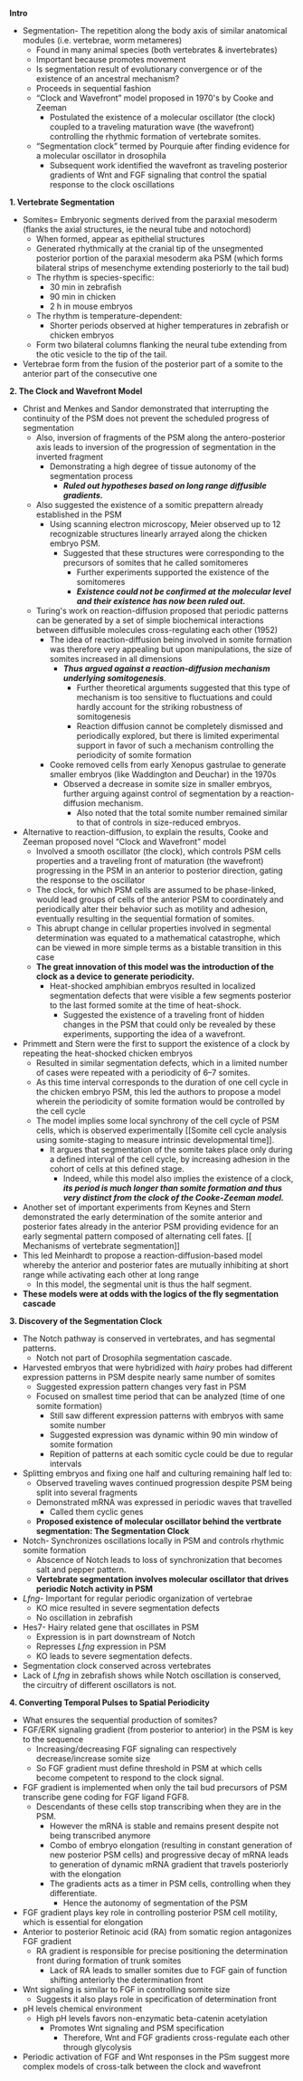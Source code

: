 **Intro**
- Segmentation- The repetition along the body axis of similar anatomical modules (i.e. vertebrae, worm metameres)
	- Found in many animal species (both vertebrates & invertebrates)
	- Important because promotes movement
	- Is segmentation result of evolutionary convergence or of the existence of an ancestral mechanism?
	- Proceeds in sequential fashion
	- “Clock and Wavefront” model proposed in 1970's by Cooke and Zeeman 
		- Postulated the existence of a molecular oscillator (the clock) coupled to a traveling maturation wave (the wavefront) controlling the rhythmic formation of vertebrate somites.
	- “Segmentation clock” termed by Pourquie after finding  evidence for a molecular oscillator in drosophila 
		- Subsequent work identified the wavefront as traveling posterior gradients of Wnt and FGF signaling that control the spatial response to the clock oscillations

**1. Vertebrate Segmentation**
- Somites= Embryonic segments derived from the paraxial mesoderm (flanks the axial structures, ie the neural tube and notochord)
	- When formed, appear as epithelial structures
	-  Generated rhythmically at the cranial tip of the unsegmented posterior portion of the paraxial mesoderm aka PSM (which forms bilateral strips of mesenchyme extending posteriorly to the tail bud)
	- The rhythm is species-specific: 
		- 30 min in zebrafish 
		- 90 min in chicken 
		- 2 h in mouse embryos
	- The rhythm is temperature-dependent: 
		- Shorter periods observed at higher temperatures in zebrafish or chicken embryos 
	- Form two bilateral columns flanking the neural tube extending from the otic vesicle to the tip of the tail.
- Vertebrae form from the fusion of the posterior part of a somite to the anterior part of the consecutive one 

**2. The Clock and Wavefront Model**
- Christ and Menkes and Sandor demonstrated that interrupting the continuity of the PSM does not prevent the scheduled progress of segmentation
	- Also, inversion of fragments of the PSM along the antero-posterior axis leads to inversion of the progression of segmentation in the inverted fragment
		- Demonstrating a high degree of tissue autonomy of the segmentation process
			- ***Ruled out hypotheses based on long range diffusible gradients.*** 
	- Also suggested the existence of a somitic prepattern already established in the PSM
		- Using scanning electron microscopy, Meier observed up to 12 recognizable structures linearly arrayed along the chicken embryo PSM. 
			- Suggested that these structures were corresponding to the precursors of somites that he called somitomeres
				- Further experiments supported the existence of the somitomeres
				- ***Existence could not be confirmed at the molecular level and their existence has now been ruled out.*** 
	- Turing's work on reaction-diffusion proposed that periodic patterns can be generated by a set of simple biochemical interactions between diffusible molecules cross-regulating each other (1952)
		- The idea of reaction-diffusion being involved in somite formation was therefore very appealing but upon manipulations, the size of somites increased in all dimensions
			- ***Thus argued against a reaction-diffusion mechanism underlying somitogenesis***. 
				- Further theoretical arguments suggested that this type of mechanism is too sensitive to fluctuations and could hardly account for the striking robustness of somitogenesis
				- Reaction diffusion cannot be completely dismissed and periodically explored, but there is limited experimental support in favor of such a mechanism controlling the periodicity of somite formation
		- Cooke removed cells from early Xenopus gastrulae to generate smaller embryos (like Waddington and Deuchar) in the 1970s
			- Observed a decrease in somite size in smaller embryos, further arguing against control of segmentation by a reaction-diffusion mechanism. 
				- Also noted that the total somite number remained similar to that of controls in size-reduced embryos. 
- Alternative to reaction-diffusion, to explain the results, Cooke and Zeeman proposed novel “Clock and Wavefront” model
	- Involved a smooth oscillator (the clock), which controls PSM cells properties and a traveling front of maturation (the wavefront) progressing in the PSM in an anterior to posterior direction, gating the response to the oscillator
	- The clock, for which PSM cells are assumed to be phase-linked, would lead groups of cells of the anterior PSM to coordinately and periodically alter their behavior such as motility and adhesion, eventually resulting in the sequential formation of somites.
	- This abrupt change in cellular properties involved in segmental determination was equated to a mathematical catastrophe, which can be viewed in more simple terms as a bistable transition in this case
	- **The great innovation of this model was the introduction of the clock as a device to generate periodicity.** 
		- Heat-shocked amphibian embryos resulted in localized segmentation defects that were visible a few segments posterior to the last formed somite at the time of heat-shock. 
			- Suggested the existence of a traveling front of hidden changes in the PSM that could only be revealed by these experiments, supporting the idea of a wavefront. 
- Primmett and Stern were the first to support the existence of a clock by repeating the heat-shocked chicken embryos 
	- Resulted in similar segmentation defects, which in a limited number of cases were repeated with a periodicity of 6–7 somites. 
	- As this time interval corresponds to the duration of one cell cycle in the chicken embryo PSM, this led the authors to propose a model wherein the periodicity of somite formation would be controlled by the cell cycle
	- The model implies some local synchrony of the cell cycle of PSM cells, which is observed experimentally [[Somite cell cycle analysis using somite-staging to measure intrinsic developmental time]]. 
		- It argues that segmentation of the somite takes place only during a defined interval of the cell cycle, by increasing adhesion in the cohort of cells at this defined stage. 
			- Indeed, while this model also implies the existence of a clock, ***its period is much longer than somite formation and thus very distinct from the clock of the Cooke-Zeeman model.***
- Another set of important experiments from Keynes and Stern demonstrated the early determination of the somite anterior and posterior fates already in the anterior PSM providing evidence for an early segmental pattern composed of alternating cell fates.  [[ Mechanisms of vertebrate segmentation]]
- This led Meinhardt to propose a reaction-diffusion-based model whereby the anterior and posterior fates are mutually inhibiting at short range while activating each other at long range
	- In this model, the segmental unit is thus the half segment.
- **These models were at odds with the logics of the fly segmentation cascade**

**3. Discovery of the Segmentation Clock**
- The Notch pathway is conserved in vertebrates, and has segmental patterns.
	- Notch not part of Drosophila segmentation cascade.
- Harvested embryos that were hybridized with *hairy* probes had different expression patterns in PSM despite nearly same number of somites
	- Suggested expression pattern changes very fast in PSM
	- Focused on smallest time period that can be analyzed (time of one somite formation)
		- Still saw different expression patterns with embryos with same somite number
		- Suggested expression was dynamic within 90 min window of somite formation
		- Repition of patterns at each somitic cycle could be due to regular intervals
- Splitting embryos and fixing one half and culturing remaining half led to:
	- Observed traveling waves continued progression despite PSM being split into several fragments
	- Demonstrated mRNA was expressed in periodic waves that travelled
		- Called them cyclic genes
	- **Proposed existence of molecular oscillator behind the vertbrate segmentation: The Segmentation Clock**
- Notch- Synchronizes oscillations locally in PSM and controls rhythmic somite formation
	- Abscence of Notch leads to loss of synchronization that becomes salt and pepper pattern. 
	- **Vertebrate segmentation involves molecular oscillator that drives periodic Notch activity in PSM**
- *Lfng*- Important for regular periodic organization of vertebrae
	- KO mice resulted in severe segmentation defects
	- No oscillation in zebrafish
- Hes7- Hairy related gene that oscillates in PSM
	- Expression is in part downstream of Notch
	- Represses *Lfng* expression in PSM
	- KO leads to severe segmentation defects.
- Segmentation clock conserved across vertebrates
- Lack of *Lfng* in zebrafish shows while Notch oscillation is conserved, the circuitry of different oscillators is not. 

**4. Converting Temporal Pulses to Spatial Periodicity**
- What ensures the sequential production of somites?
- FGF/ERK signaling gradient (from posterior to anterior) in the PSM is key to the sequence
	- Increasing/decreasing FGF signaling can respectively decrease/increase somite size
	- So FGF gradient must define threshold in PSM at which cells become competent to respond to the clock signal.
- FGF gradient is implemented when only the tail bud precursors of PSM transcribe gene coding for FGF ligand FGF8.
	- Descendants of these cells stop transcribing when they are in the PSM.
		- However the mRNA is stable and remains present despite not being transcribed anymore
		- Combo of embryo elongation (resulting in constant generation of new posterior PSM cells) and progressive decay of mRNA leads to generation of dynamic mRNA gradient that travels posteriorly with the elongation
		- The gradients acts as a timer in PSM cells, controlling when they differentiate.
			- Hence the autonomy of segmentation of the PSM
- FGF gradient plays key role in controlling posterior PSM cell motility, which is essential for elongation
- Anterior to posterior Retinoic acid (RA) from somatic region antagonizes FGF gradient
	- RA gradient is responsible for precise positioning the determination front during formation of trunk somites
		- Lack of RA leads to smaller somites due to FGF gain of function shifting anteriorly the determination front
- Wnt signaling is similar to FGF in controlling somite size
	- Suggests it also plays role in specification of determination front
- pH levels chemical environment
	- High pH levels favors non-enzymatic beta-catenin acetylation
		- Promotes Wnt signaling and PSM specification
			- Therefore, Wnt and FGF gradients cross-regulate each other through glycolysis
- Periodic activation of FGF and Wnt responses in the PSm suggest more complex models of cross-talk between the clock and wavefront